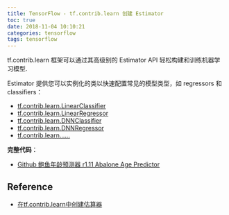 ```yaml
---
title: TensorFlow - tf.contrib.learn 创建 Estimator
toc: true
date: 2018-11-04 10:10:21
categories: tensorflow
tags: tensorflow
---
```


tf.contrib.learn 框架可以通过其高级别的 Estimator API 轻松构建和训练机器学习模型.

Estimator 提供您可以实例化的类以快速配置常见的模型类型，如 regressors 和 classifiers：

<!-- more --> 

- [tf.contrib.learn.LinearClassifier](https://www.tensorflow.org/api_docs/python/tf/contrib/learn/LinearClassifier)
- [tf.contrib.learn.LinearRegressor](https://www.tensorflow.org/api_docs/python/tf/contrib/learn/LinearRegressor)
- [tf.contrib.learn.DNNClassifier](https://www.tensorflow.org/api_docs/python/tf/contrib/learn/DNNClassifier)
- [tf.contrib.learn.DNNRegressor](https://www.tensorflow.org/api_docs/python/tf/contrib/learn/DNNRegressor)
- [tf.contrib.learn......](https://www.tensorflow.org/api_docs/python/tf/contrib/learn)

**完整代码**：

- [Github 鲍鱼年龄预测器 r1.11 Abalone Age Predictor][3]
 
## Reference

- [在tf.contrib.learn中创建估算器][1]

[1]: http://cwiki.apachecn.org/pages/viewpage.action?pageId=10029584
[2]: https://github.com/tensorflow/tensorflow/blob/r1.11/tensorflow/examples/tutorials/estimators/abalone.py
[3]: https://github.com/blair101/deep-learning-action/tree/master/tf.contrib.learn/tf-5.4-Estimator
